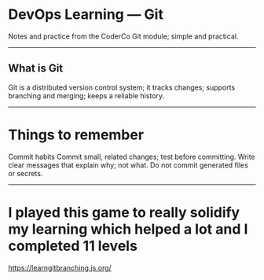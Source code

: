 # DevOps Learning — Git

Notes and practice from the CoderCo Git module; simple and practical.

---

## What is Git
Git is a distributed version control system; it tracks changes; supports branching and merging; keeps a reliable history.

---

# Things to remember
Commit habits
Commit small, related changes; test before committing.
Write clear messages that explain why; not what.
Do not commit generated files or secrets.

---


# I played this game to really solidify my learning which helped a lot and I completed 11 levels

https://learngitbranching.js.org/

